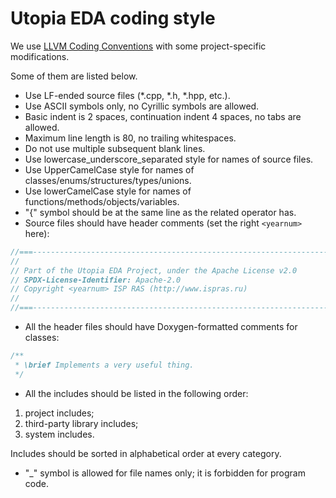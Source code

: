 [//]: <> (SPDX-License-Identifier: Apache-2.0)

# Utopia EDA coding style

We use [LLVM Coding Conventions](https://llvm.org/docs/CodingStandards.html)
with some project-specific modifications.

Some of them are listed below.

* Use LF-ended source files (*.cpp, *.h, *.hpp, etc.).
* Use ASCII symbols only, no Cyrillic symbols are allowed.
* Basic indent is 2 spaces, continuation indent 4 spaces, no tabs are allowed.
* Maximum line length is 80, no trailing whitespaces.
* Do not use multiple subsequent blank lines.
* Use lowercase_underscore_separated style for names of source files.
* Use UpperCamelCase style for names of classes/enums/structures/types/unions.
* Use lowerCamelCase style for names of functions/methods/objects/variables.
* "{" symbol should be at the same line as the related operator has.
* Source files should have header comments (set the right `<yearnum>` here):

```cpp
//===----------------------------------------------------------------------===//
//
// Part of the Utopia EDA Project, under the Apache License v2.0
// SPDX-License-Identifier: Apache-2.0
// Copyright <yearnum> ISP RAS (http://www.ispras.ru)
//
//===----------------------------------------------------------------------===//
```

* All the header files should have Doxygen-formatted comments for classes:

```cpp
/**
 * \brief Implements a very useful thing.
 */
```

* All the includes should be listed in the following order:

1) project includes;
2) third-party library includes;
3) system includes.

Includes should be sorted in alphabetical order at every category.

* "_" symbol is allowed for file names only; it is forbidden for program code.
